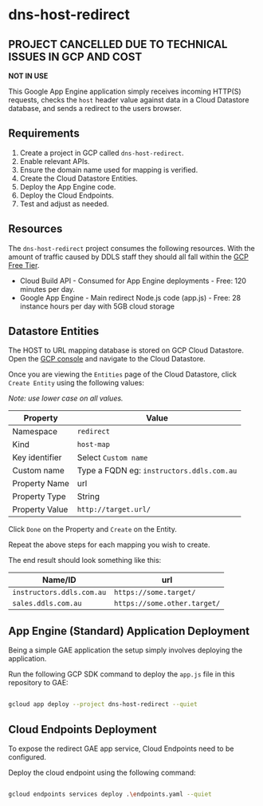 # dns-host-redirect

## PROJECT CANCELLED DUE TO TECHNICAL ISSUES IN GCP AND COST

__NOT IN USE__

This Google App Engine application simply receives incoming HTTP(S) requests, checks the `host` header value against data in a Cloud Datastore database, and sends a redirect to the users browser.

## Requirements

1. Create a project in GCP called `dns-host-redirect`.
1. Enable relevant APIs.
1. Ensure the domain name used for mapping is verified.
1. Create the Cloud Datastore Entities.
1. Deploy the App Engine code.
1. Deploy the Cloud Endpoints.
1. Test and adjust as needed.

## Resources

The `dns-host-redirect` project consumes the following resources. With the amount of traffic caused by DDLS staff they should all fall within the [GCP Free Tier](https://cloud.google.com/free/).

* Cloud Build API - Consumed for App Engine deployments - Free: 120 minutes per day.
* Google App Engine - Main redirect Node.js code (app.js) - Free: 28 instance hours per day with 5GB cloud storage

## Datastore Entities

The HOST to URL mapping database is stored on GCP Cloud Datastore.
Open the [GCP console](https://console.cloud.google.com/) and navigate to the Cloud Datastore.

Once you are viewing the `Entities` page of the Cloud Datastore, click `Create Entity` using the following values:

_Note: use lower case on all values._

| Property | Value |
|--|--|
| Namespace | `redirect` |
| Kind | `host-map` | 
| Key identifier | Select `Custom name` |
| Custom name | Type a FQDN eg: `instructors.ddls.com.au` |
| Property Name | url |
| Property Type | String |
| Property Value | `http://target.url/` |

Click `Done` on the Property and `Create` on the Entity.

Repeat the above steps for each mapping you wish to create.

The end result should look something like this:

| Name/ID | url |
|--|--|
| `instructors.ddls.com.au` | `https://some.target/` |
| `sales.ddls.com.au` | `https://some.other.target/` |

## App Engine (Standard) Application Deployment

Being a simple GAE application the setup simply involves deploying the application.

Run the following GCP SDK command to deploy the `app.js` file in this repository to GAE:

```sh

gcloud app deploy --project dns-host-redirect --quiet

```

## Cloud Endpoints Deployment

To expose the redirect GAE app service, Cloud Endpoints need to be configured.

Deploy the cloud endpoint using the following command:

```sh

gcloud endpoints services deploy .\endpoints.yaml --quiet

```
